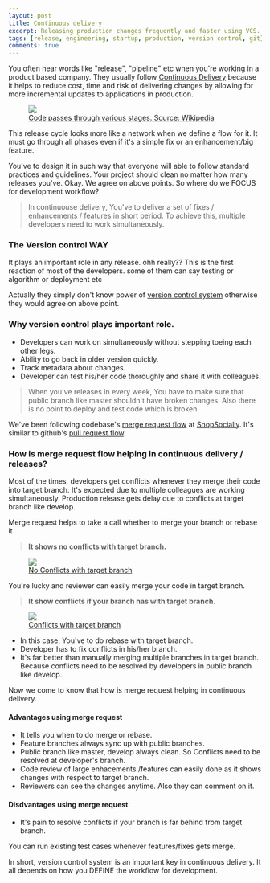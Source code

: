 ```yaml
---
layout: post
title: Continuous delivery
excerpt: Releasing production changes frequently and faster using VCS.
tags: [release, engineering, startup, production, version control, git]
comments: true
---
```


You often hear words like "release", "pipeline" etc when you're working in a product based company.
They usually follow [Continuous Delivery](https://en.wikipedia.org/wiki/Continuous_delivery) because it helps to reduce
cost, time and risk of delivering changes by allowing for more incremental updates to applications
in production.

<figure style="display: block;">
	<a href="http://rootpy.com/images/Continuous_Delivery_process_diagram.png"><img class="image_border" src="http://rootpy.com/images/Continuous_Delivery_process_diagram.png"></a>
	<figcaption><a href="http://rootpy.com/images/Continuous_Delivery_process_diagram.png">Code passes through various stages. Source: Wikipedia</a></figcaption>
</figure>

   This release cycle looks more like a network when we define a flow for it.
It must go through all phases even if it's a simple fix or an enhancement/big feature.


  You've to design it in such way that everyone will able to follow standard practices and guidelines.
Your project should clean no matter how many releases you've.
Okay. We agree on above points. So where do we FOCUS for development workflow?


> In continuouse delivery, You've to deliver a set of fixes / enhancements / features in short period.
To achieve this, multiple developers need to work simultaneously.

### The Version control WAY

It plays an important role in any release.
ohh really?? This is the first reaction of most of the developers.
some of them can say testing or algorithm or deployment etc

Actually they simply don't know power of [version control system](https://git-scm.com/book/en/v2/Getting-Started-About-Version-Control) 
otherwise they would agree on above point.


### Why version control plays important role.

* Developers can work on simultaneously without stepping toeing each other legs.
* Ability to go back in older version quickly.
* Track metadata about changes.
* Developer can test his/her code thoroughly and share it with colleagues.


> When you've releases in every week, You have to make sure that public branch like master shouldn't have broken changes.
  Also there is no point to deploy and test code which is broken. 

We've been following codebase's [merge request flow](https://support.codebasehq.com/articles/repositories/creating-a-merge-request) at [ShopSocially](shopsocially.com). It's similar to github's [pull request flow](https://help.github.com/articles/about-pull-requests/).


### How is merge request flow helping in continuous delivery / releases?
Most of the times, developers get conflicts whenever they merge their code into target branch.
It's expected due to multiple colleagues are working simultaneously.
Production release gets delay due to conflicts at target branch like develop.

Merge request helps to take a call whether to merge your branch or rebase it

>**It shows no conflicts with target branch.**
<figure style="display: block;">
	<a href="http://rootpy.com/images/merge_request.png"><img class="image_border" src="http://rootpy.com/images/merge_request.png"></a>
	<figcaption><a href="http://rootpy.com/images/merge_request.png">No Conflicts with target branch</a></figcaption>
</figure>
You're lucky and reviewer can easily merge your code in target branch.


>**It show conflicts if your branch has with target branch.**

<figure style="display: block;">
	<a href="http://rootpy.com/images/merge_conflicts.png"><img class="image_border" src="http://rootpy.com/images/merge_conflicts.png"></a>
	<figcaption><a href="http://rootpy.com/images/merge_conflicts.png">Conflicts with target branch</a></figcaption>
</figure>

* In this case, You've to do rebase with target branch.
* Developer has to fix conflicts in his/her branch.
* It's far better than manually merging multiple branches in target branch.
  Because conflicts need to be resolved by developers in public branch like develop.

Now we come to know that how is merge request helping in continuous delivery.

#### Advantages using merge request

* It tells you when to do merge or rebase.
* Feature branches always sync up with public branches.
* Public branch like master, develop always clean. So Conflicts need to be resolved at developer's branch.
* Code review of large enhacements /features can easily done as it shows changes with respect to target branch.
* Reviewers can see the changes anytime. Also they can comment on it.

#### Disdvantages using merge request
* It's pain to resolve conflicts if your branch is far behind from target branch.


You can run existing test cases whenever features/fixes gets merge.

In short, version control system is an important key in continuous delivery.
It all depends on how you DEFINE the workflow for development.
